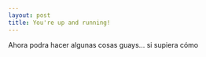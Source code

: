 ```yaml
---
layout: post
title: You're up and running!
---
```


Ahora podra hacer algunas cosas guays... si supiera cómo
